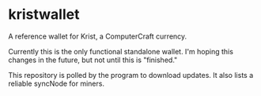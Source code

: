 # kristwallet
A reference wallet for Krist, a ComputerCraft currency.

Currently this is the only functional standalone wallet. I'm hoping this changes in the future, but not until this is "finished."

This repository is polled by the program to download updates. It also lists a reliable syncNode for miners.
